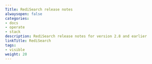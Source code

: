 ```yaml
---
Title: RediSearch release notes
alwaysopen: false
categories:
- docs
- operate
- stack
description: RediSearch release notes for version 2.8 and earlier
linkTitle: RediSearch
tags:
- visible
weight: 20
---
```

